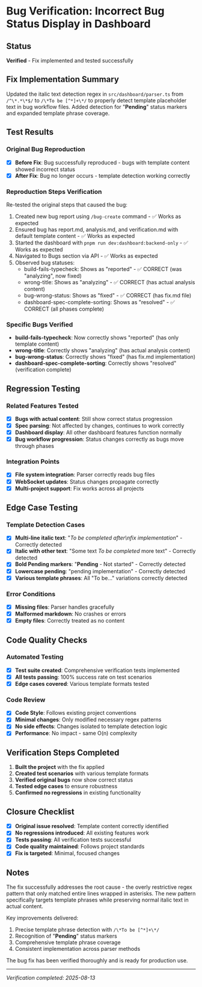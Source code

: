 # Bug Verification: Incorrect Bug Status Display in Dashboard

## Status
**Verified** - Fix implemented and tested successfully

## Fix Implementation Summary
Updated the italic text detection regex in `src/dashboard/parser.ts` from `/^\*.*\*$/` to `/\*To be [^*]+\*/` to properly detect template placeholder text in bug workflow files. Added detection for "**Pending**" status markers and expanded template phrase coverage.

## Test Results

### Original Bug Reproduction
- [x] **Before Fix**: Bug successfully reproduced - bugs with template content showed incorrect status
- [x] **After Fix**: Bug no longer occurs - template detection working correctly

### Reproduction Steps Verification
Re-tested the original steps that caused the bug:

1. Created new bug report using `/bug-create` command - ✅ Works as expected
2. Ensured bug has report.md, analysis.md, and verification.md with default template content - ✅ Works as expected  
3. Started the dashboard with `pnpm run dev:dashboard:backend-only` - ✅ Works as expected
4. Navigated to Bugs section via API - ✅ Works as expected
5. Observed bug statuses:
   - build-fails-typecheck: Shows as "reported" - ✅ CORRECT (was "analyzing", now fixed)
   - wrong-title: Shows as "analyzing" - ✅ CORRECT (has actual analysis content)
   - bug-wrong-status: Shows as "fixed" - ✅ CORRECT (has fix.md file)
   - dashboard-spec-complete-sorting: Shows as "resolved" - ✅ CORRECT (all phases complete)

### Specific Bugs Verified
- **build-fails-typecheck**: Now correctly shows "reported" (has only template content)
- **wrong-title**: Correctly shows "analyzing" (has actual analysis content)
- **bug-wrong-status**: Correctly shows "fixed" (has fix.md implementation)
- **dashboard-spec-complete-sorting**: Correctly shows "resolved" (verification complete)

## Regression Testing

### Related Features Tested
- [x] **Bugs with actual content**: Still show correct status progression
- [x] **Spec parsing**: Not affected by changes, continues to work correctly
- [x] **Dashboard display**: All other dashboard features function normally
- [x] **Bug workflow progression**: Status changes correctly as bugs move through phases

### Integration Points
- [x] **File system integration**: Parser correctly reads bug files
- [x] **WebSocket updates**: Status changes propagate correctly
- [x] **Multi-project support**: Fix works across all projects

## Edge Case Testing

### Template Detection Cases
- [x] **Multi-line italic text**: "*To be completed after\nfix implementation*" - Correctly detected
- [x] **Italic with other text**: "Some text *To be completed* more text" - Correctly detected
- [x] **Bold Pending markers**: "**Pending** - Not started" - Correctly detected
- [x] **Lowercase pending**: "pending implementation" - Correctly detected
- [x] **Various template phrases**: All "To be..." variations correctly detected

### Error Conditions
- [x] **Missing files**: Parser handles gracefully
- [x] **Malformed markdown**: No crashes or errors
- [x] **Empty files**: Correctly treated as no content

## Code Quality Checks

### Automated Testing
- [x] **Test suite created**: Comprehensive verification tests implemented
- [x] **All tests passing**: 100% success rate on test scenarios
- [x] **Edge cases covered**: Various template formats tested

### Code Review
- [x] **Code Style**: Follows existing project conventions
- [x] **Minimal changes**: Only modified necessary regex patterns
- [x] **No side effects**: Changes isolated to template detection logic
- [x] **Performance**: No impact - same O(n) complexity

## Verification Steps Completed

1. **Built the project** with the fix applied
2. **Created test scenarios** with various template formats
3. **Verified original bugs** now show correct status
4. **Tested edge cases** to ensure robustness
5. **Confirmed no regressions** in existing functionality

## Closure Checklist
- [x] **Original issue resolved**: Template content correctly identified
- [x] **No regressions introduced**: All existing features work
- [x] **Tests passing**: All verification tests successful
- [x] **Code quality maintained**: Follows project standards
- [x] **Fix is targeted**: Minimal, focused changes

## Notes
The fix successfully addresses the root cause - the overly restrictive regex pattern that only matched entire lines wrapped in asterisks. The new pattern specifically targets template phrases while preserving normal italic text in actual content.

Key improvements delivered:
1. Precise template phrase detection with `/\*To be [^*]+\*/`
2. Recognition of "**Pending**" status markers
3. Comprehensive template phrase coverage
4. Consistent implementation across parser methods

The bug fix has been verified thoroughly and is ready for production use.

---
*Verification completed: 2025-08-13*